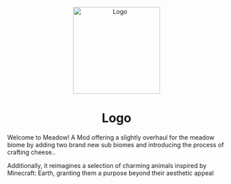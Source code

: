 <p align="center"><img src="https://imgur.com/ZIIuRj3.png" alt="Logo" width="200"></p>
<h1 align="center">Logo  <br>
</h1>

<p>Welcome to Meadow! A Mod offering a slightly overhaul for the meadow biome by adding two brand new sub biomes and introducing the process of crafting cheese..</p>

<p>Additionally, it reimagines a selection of charming animals inspired by Minecraft: Earth, granting them a purpose beyond their aesthetic appeal</p>


